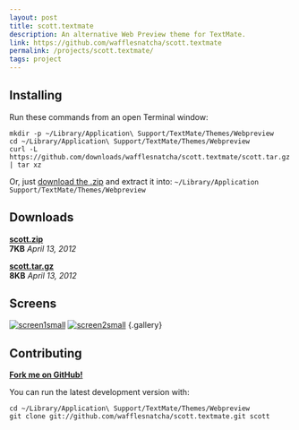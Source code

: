 ```yaml
---
layout: post
title: scott.textmate
description: An alternative Web Preview theme for TextMate.
link: https://github.com/wafflesnatcha/scott.textmate
permalink: /projects/scott.textmate/
tags: project
---
```


## Installing

Run these commands from an open Terminal window:

    mkdir -p ~/Library/Application\ Support/TextMate/Themes/Webpreview
    cd ~/Library/Application\ Support/TextMate/Themes/Webpreview
    curl -L https://github.com/downloads/wafflesnatcha/scott.textmate/scott.tar.gz | tar xz

Or, just [download the .zip][.zip] and extract it into:
`~/Library/Application Support/TextMate/Themes/Webpreview`

## Downloads

**[scott.zip][.zip]**  
**7KB** *April 13, 2012*

**[scott.tar.gz][.tar.gz]**  
**8KB** *April 13, 2012*

## Screens

[![screen1small][]][screen1]
[![screen2small][]][screen2]
{.gallery}

## Contributing

**[Fork me on GitHub!][github]**

You can run the latest development version with:

    cd ~/Library/Application\ Support/TextMate/Themes/Webpreview
    git clone git://github.com/wafflesnatcha/scott.textmate.git scott

[github]:       https://github.com/wafflesnatcha/scott.textmate
[.zip]:         https://github.com/downloads/wafflesnatcha/scott.textmate/scott.zip
[.tar.gz]:      https://github.com/downloads/wafflesnatcha/scott.textmate/scott.tar.gz
[screen1]:      https://raw.github.com/wafflesnatcha/scott.textmate/master/files/screens/1.png
[screen2]:      https://raw.github.com/wafflesnatcha/scott.textmate/master/files/screens/2.png
[screen1small]: https://raw.github.com/wafflesnatcha/scott.textmate/master/files/screens/1small.png
[screen2small]: https://raw.github.com/wafflesnatcha/scott.textmate/master/files/screens/2small.png


